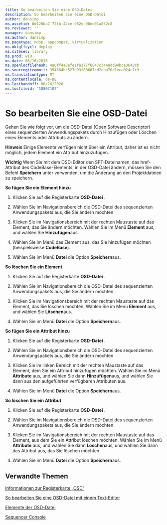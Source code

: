 ```yaml
---
title: So bearbeiten Sie eine OSD-Datei
description: So bearbeiten Sie eine OSD-Datei
author: dansimp
ms.assetid: 0d126ba7-72fb-42ce-982e-90ed01a852c8
ms.reviewer: ''
manager: dansimp
ms.author: dansimp
ms.pagetype: mdop, appcompat, virtualization
ms.mktglfcycl: deploy
ms.sitesec: library
ms.prod: w10
ms.date: 06/16/2016
ms.openlocfilehash: 4a0ff4a8efe1fa177f6847c344add94bca3648cb
ms.sourcegitcommit: 354664bc527d93f80687cd2eba70d1eea024c7c3
ms.translationtype: MT
ms.contentlocale: de-DE
ms.lasthandoff: 06/26/2020
ms.locfileid: "10807107"
---
```

# So bearbeiten Sie eine OSD-Datei


Gehen Sie wie folgt vor, um die OSD-Datei (Open Software Descriptor) eines sequenzierten Anwendungspakets durch Hinzufügen oder Löschen eines Elements oder Attributs zu ändern.

**Hinweis**  Einige Elemente verfügen nicht über ein Attribut, daher ist es nicht möglich, jedem Element ein Attribut hinzuzufügen.

 

**Wichtig**  Wenn Sie mit dem OSD-Editor den SFT-Dateinamen, das href-Attribut des CodeBase-Elements, in der OSD-Datei ändern, müssen Sie den Befehl **Speichern** unter verwenden, um die Änderung an den Projektdateien zu speichern.

 

**So fügen Sie ein Element hinzu**

1.  Klicken Sie auf die Registerkarte **OSD-Datei** .

2.  Wählen Sie im Navigationsbereich die OSD-Datei des sequenzierten Anwendungspakets aus, die Sie ändern möchten.

3.  Klicken Sie im Navigationsbereich mit der rechten Maustaste auf das Element, das Sie ändern möchten. Wählen Sie im Menü **Element** aus, und wählen Sie **Hinzufügen**aus.

4.  Wählen Sie im Menü das Element aus, das Sie hinzufügen möchten (beispielsweise **CodeBase**).

5.  Wählen Sie im Menü **Datei** die Option **Speichern**aus.

**So löschen Sie ein Element**

1.  Klicken Sie auf die Registerkarte **OSD-Datei** .

2.  Wählen Sie im Navigationsbereich die OSD-Datei des sequenzierten Anwendungspakets aus, die Sie ändern möchten.

3.  Klicken Sie im Navigationsbereich mit der rechten Maustaste auf das Element, das Sie löschen möchten. Wählen Sie im Menü **Element** aus, und wählen Sie **Löschen**aus.

4.  Wählen Sie im Menü **Datei** die Option **Speichern**aus.

**So fügen Sie ein Attribut hinzu**

1.  Klicken Sie auf die Registerkarte **OSD-Datei** .

2.  Wählen Sie im Navigationsbereich die OSD-Datei des sequenzierten Anwendungspakets aus, die Sie ändern möchten.

3.  Klicken Sie im linken Bereich mit der rechten Maustaste auf das Element, dem Sie ein Attribut hinzufügen möchten. Wählen Sie im Menü **Attribute** aus, und wählen Sie dann **Hinzufügen**aus, und wählen Sie dann aus den aufgeführten verfügbaren Attributen aus.

4.  Wählen Sie im Menü **Datei** die Option **Speichern**aus.

**So löschen Sie ein Attribut**

1.  Klicken Sie auf die Registerkarte **OSD-Datei** .

2.  Wählen Sie im Navigationsbereich die OSD-Datei des sequenzierten Anwendungspakets aus, die Sie ändern möchten.

3.  Klicken Sie im Navigationsbereich mit der rechten Maustaste auf das Element, aus dem Sie ein Attribut löschen möchten. Wählen Sie im Menü **Attribute** aus, und wählen Sie dann **Löschen**aus, und wählen Sie dann das Attribut aus, das Sie löschen möchten.

4.  Wählen Sie im Menü **Datei** die Option **Speichern**aus.

## Verwandte Themen


[Informationen zur Registerkarte „OSD“](about-the-osd-tab.md)

[So bearbeiten Sie eine OSD-Datei mit einem Text-Editor](how-to-edit-an-osd-file-using-a-text-editor.md)

[Elemente der OSD-Datei](osd-file-elements.md)

[Sequencer Console](sequencer-console.md)

 

 





